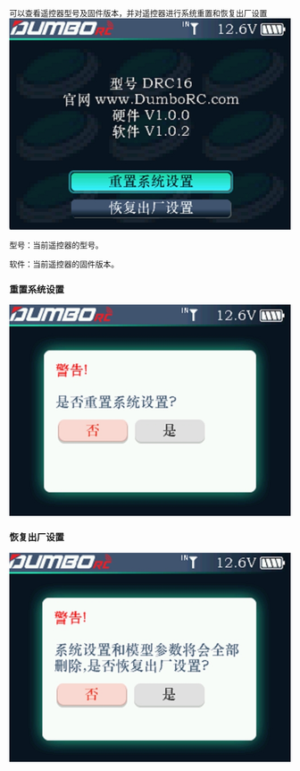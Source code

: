 可以查看遥控器型号及固件版本，并对遥控器进行系统重置和恢复出厂设置![](../pic/491.jpg)

型号：当前遥控器的型号。

软件：当前遥控器的固件版本。

### 重置系统设置

![](../pic/492.jpg)

### 恢复出厂设置

![](../pic/493.jpg)
